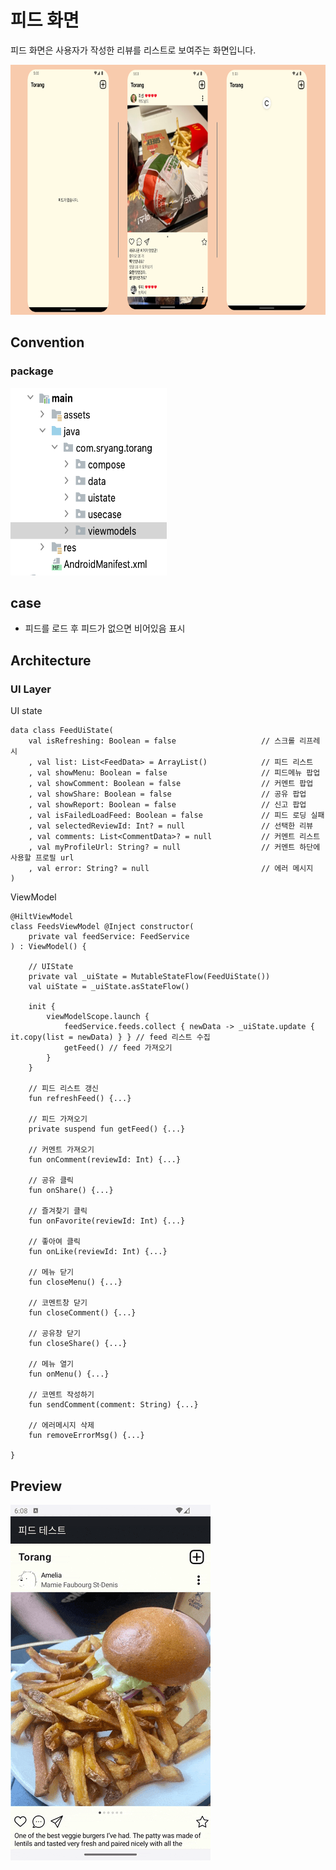# 피드 화면
피드 화면은 사용자가 작성한 리뷰를 리스트로 보여주는 화면입니다.

<img src="screenshots/feed.png" width="800" height="400"/>

## Convention
### package

<img src="screenshots/package.png" width="250px" height="300px"/>

## case
- 피드를 로드 후 피드가 없으면 비어있음 표시


## Architecture
### UI Layer
UI state
```
data class FeedUiState(
    val isRefreshing: Boolean = false                   // 스크롤 리프레시
    , val list: List<FeedData> = ArrayList()            // 피드 리스트
    , val showMenu: Boolean = false                     // 피드메뉴 팝업
    , val showComment: Boolean = false                  // 커멘트 팝업
    , val showShare: Boolean = false                    // 공유 팝업
    , val showReport: Boolean = false                   // 신고 팝업
    , val isFailedLoadFeed: Boolean = false             // 피드 로딩 실패
    , val selectedReviewId: Int? = null                 // 선택한 리뷰
    , val comments: List<CommentData>? = null           // 커멘트 리스트
    , val myProfileUrl: String? = null                  // 커멘트 하단에 사용할 프로필 url
    , val error: String? = null                         // 에러 메시지
)
```

ViewModel
```
@HiltViewModel
class FeedsViewModel @Inject constructor(
    private val feedService: FeedService
) : ViewModel() {

    // UIState
    private val _uiState = MutableStateFlow(FeedUiState())
    val uiState = _uiState.asStateFlow()

    init {
        viewModelScope.launch {
            feedService.feeds.collect { newData -> _uiState.update { it.copy(list = newData) } } // feed 리스트 수집
            getFeed() // feed 가져오기
        }
    }

    // 피드 리스트 갱신
    fun refreshFeed() {...}

    // 피드 가져오기
    private suspend fun getFeed() {...}

    // 커멘트 가져오기
    fun onComment(reviewId: Int) {...}

    // 공유 클릭
    fun onShare() {...}

    // 즐겨찾기 클릭
    fun onFavorite(reviewId: Int) {...}

    // 좋아여 클릭
    fun onLike(reviewId: Int) {...}

    // 메뉴 닫기
    fun closeMenu() {...}

    // 코멘트창 닫기
    fun closeComment() {...}

    // 공유창 닫기
    fun closeShare() {...}

    // 메뉴 열기
    fun onMenu() {...}

    // 코멘트 작성하기
    fun sendComment(comment: String) {...}

    // 에러메시지 삭제
    fun removeErrorMsg() {...}

}
```


## Preview
<img src="screenshots/demonstrate.gif" />